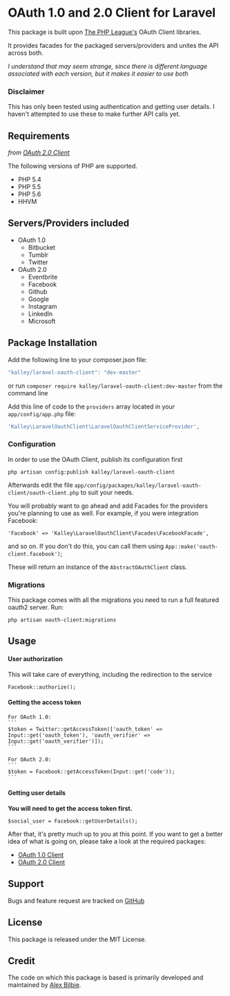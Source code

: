 # OAuth 1.0 and 2.0 Client for Laravel

This package is built upon [The PHP League's](https://github.com/thephpleague) OAuth Client libraries.

It provides facades for the packaged servers/providers and unites the API across both.

*I understand that may seem strange, since there is different language associated with each version, but it makes it easier to use both*

### Disclaimer

This has only been tested using authentication and getting user details. I haven't attempted to use these to make further API calls yet.

## Requirements

*from [OAuth 2.0 Client](https://github.com/thephpleague/oauth2-client)*

The following versions of PHP are supported.

* PHP 5.4
* PHP 5.5
* PHP 5.6
* HHVM

## Servers/Providers included

* OAuth 1.0
  * Bitbucket
  * Tumblr
  * Twitter
* OAuth 2.0
  * Eventbrite
  * Facebook
  * Github
  * Google
  * Instagram
  * LinkedIn
  * Microsoft

## Package Installation

Add the following line to your composer.json file:

```javascript
"kalley/laravel-oauth-client": "dev-master"
```

or run `composer require kalley/laravel-oauth-client:dev-master` from the command line

Add this line of code to the ```providers``` array located in your ```app/config/app.php``` file:
```php
'Kalley\LaravelOauthClient\LaravelOauthClientServiceProvider',
```

### Configuration

In order to use the OAuth Client, publish its configuration first

```
php artisan config:publish kalley/laravel-oauth-client
```

Afterwards edit the file ```app/config/packages/kalley/laravel-oauth-client/oauth-client.php``` to suit your needs.

You will probably want to go ahead and add Facades for the providers you're planning to use as well. For example, if you were integration Facebook:

```
'Facebook' => 'Kalley\LaravelOauthClient\Facades\FacebookFacade',
```

and so on. If you don't do this, you can call them using `App::make('oauth-client.facebook')`;

These will return an instance of the `AbstractOAuthClient` class.

### Migrations

This package comes with all the migrations you need to run a full featured oauth2 server. Run:

```
php artisan oauth-client:migrations
```

## Usage

#### User authorization

This will take care of everything, including the redirection to the service

```
Facebook::authorize();
```

#### Getting the access token

    For OAuth 1.0:
    ```
    $token = Twitter::getAccessToken(['oauth_token' => Input::get('oauth_token'), 'oauth_verifier' => Input::get('oauth_verifier')]);
    ```

    For OAuth 2.0:
    ```
    $token = Facebook::getAccessToken(Input::get('code'));
    ```

#### Getting user details

__You will need to get the access token first.__

```
$social_user = Facebook::getUserDetails();
```

After that, it's pretty much up to you at this point. If you want to get a better idea of what is going on, please take a look at the required packages:

* [OAuth 1.0 Client](https://github.com/thephpleague/oauth1-client)
* [OAuth 2.0 Client](https://github.com/thephpleague/oauth2-client)

## Support

Bugs and feature request are tracked on [GitHub](https://github.com/kalley/laravel-oauth-client/issues)

## License

This package is released under the MIT License.

## Credit

The code on which this package is based is primarily developed and maintained by [Alex Bilbie](https://twitter.com/alexbilbie).